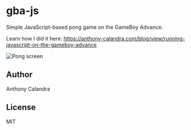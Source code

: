 # gba-js

Simple JavaScript-based pong game on the GameBoy Advance.

Learn how I did it here: https://anthony-calandra.com/blog/view/running-javascript-on-the-gameboy-advance

![Pong screen](http://anthony-calandra.com/downloads/gba-pong2.jpg "Pong screen")

## Author

Anthony Calandra

## License

MIT
